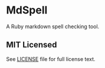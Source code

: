 # MdSpell

A Ruby markdown spell checking tool.

## MIT Licensed

See [LICENSE](https://github.com/mtuchowski/mdspell/blob/master/LICENSE) file for full license
text.
